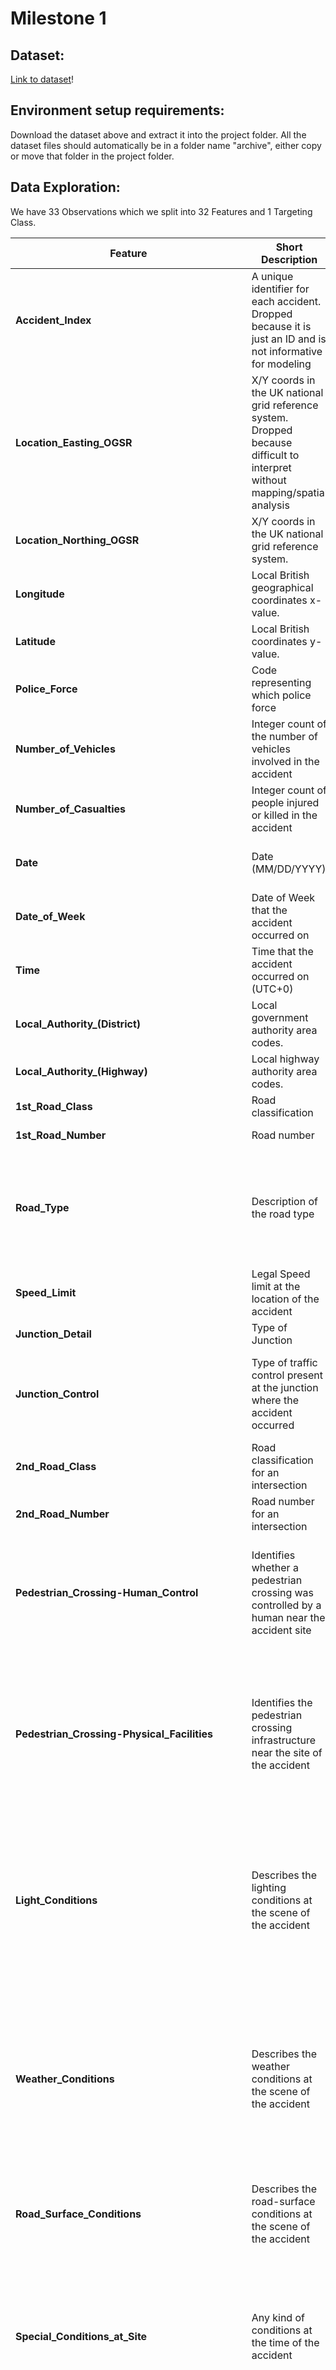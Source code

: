 # Milestone 1
## Dataset:
[Link to dataset](https://www.kaggle.com/datasets/daveianhickey/2000-16-traffic-flow-england-scotland-wales?resource=download&select=accidents_2005_to_2007.cs)!
## Environment setup requirements:
Download the dataset above and extract it into the project folder. All the dataset files should automatically be in a folder name "archive", either copy or move that folder in the project folder.
## Data Exploration:
We have 33 Observations which we split into 32 Features and 1 Targeting Class.

| **Feature**                            | **Short Description**                                                                                     | **Variable**                                                                                      |
|----------------------------------------|-----------------------------------------------------------------------------------------------------------|--------------------------------------------------------------------------------------------------|
| **Accident_Index**                     | A unique identifier for each accident. Dropped because it is just an ID and is not informative for modeling | Categorical: 200XXXXXXXXXX or 201XXXXXXXXXX                                                        |
| **Location_Easting_OGSR**               | X/Y coords in the UK national grid reference system. Dropped because difficult to interpret without mapping/spatial analysis | Numerical: 3 - 559570                                                                             |
| **Location_Northing_OGSR**              | X/Y coords in the UK national grid reference system.                                                       | Categorical: 156110 - 656390                                                                       |
| **Longitude**                          | Local British geographical coordinates x-value.                                                           | Numerical: -3.954836 - 0.300802                                                                   |
| **Latitude**                           | Local British coordinates y-value.                                                                         | Numerical: 51.28906 - 55.80083                                                                     |
| **Police_Force**                       | Code representing which police force                                                                        | Categorical: 1 - 98                                                                                 |
| **Number_of_Vehicles**                 | Integer count of the number of vehicles involved in the accident                                          | Continuous: 1 - 28                                                                                 |
| **Number_of_Casualties**               | Integer count of people injured or killed in the accident                                                  | Continuous: 1 - 68                                                                                 |
| **Date**                               | Date (MM/DD/YYYY)                                                                                         | Categorical: 1/1/2005 - 12/31/2007, None                                                           |
| **Date_of_Week**                       | Date of Week that the accident occurred on                                                                 | Categorical: 1 - 7, None                                                                           |
| **Time**                               | Time that the accident occurred on (UTC+0)                                                                 | Categorical: 00:00 - 23:59                                                                          |
| **Local_Authority_(District)**         | Local government authority area codes.                                                                     | Numerical: 1 - 941                                                                                 |
| **Local_Authority_(Highway)**          | Local highway authority area codes.                                                                        | Categorical: EXXXXXXXX                                                                              |
| **1st_Road_Class**                     | Road classification                                                                                       | Numerical: -1 - 6                                                                                 |
| **1st_Road_Number**                    | Road number                                                                                               | Numerical: -1 - 9999                                                                                |
| **Road_Type**                          | Description of the road type                                                                                | Categorical: 'Single carriageway', 'Dual carriageway', 'One way street', 'Roundabout', 'Slip road', 'Unknown', None |
| **Speed_Limit**                        | Legal Speed limit at the location of the accident                                                          | Numerical: 10 - 70                                                                                 |
| **Junction_Detail**                    | Type of Junction                                                                                          | Null                                                                                               |
| **Junction_Control**                   | Type of traffic control present at the junction where the accident occurred                               | Categorical: 'Automatic traffic signal', 'Giveway or uncontrolled', 'Stop Sign', 'Authorised person', None |
| **2nd_Road_Class**                     | Road classification for an intersection                                                                   | Numerical: -1 - 6                                                                                 |
| **2nd_Road_Number**                    | Road number for an intersection                                                                            | Numerical: -1 - 9999                                                                                |
| **Pedestrian_Crossing-Human_Control**  | Identifies whether a pedestrian crossing was controlled by a human near the accident site                | Categorical: 'None within 50 metres', 'Control by other authorised person', 'Control by school crossing patrol', None |
| **Pedestrian_Crossing-Physical_Facilities** | Identifies the pedestrian crossing infrastructure near the site of the accident                       | Categorical: 'Zebra crossing', 'Pedestrian phase at traffic signal junction', 'No physical crossing within 50 meters', 'Central refuge', 'Non-junction pedestrian crossing', 'Footbridge or subway', None |
| **Light_Conditions**                   | Describes the lighting conditions at the scene of the accident                                            | Categorical: 'Daylight: Street light present', 'Darkness: Street lights present and lit', 'Darkness: Street lighting unknown', 'Darkness: Street lights present but unlit', 'Darkness: No street lighting', None |
| **Weather_Conditions**                 | Describes the weather conditions at the scene of the accident                                            | Categorical: 'Raining without high winds', 'Fine without high winds', 'Unknown', 'Snowing without high winds', 'Other', 'Fine with high winds', 'Raining with high winds', 'Fog or mist', 'Snowing with high winds', None |
| **Road_Surface_Conditions**            | Describes the road-surface conditions at the scene of the accident                                         | Categorical: 'Wet/Damp', 'Dry', 'Frost/Ice', 'Snow', 'Flood (Over 3cm of water)', None             |
| **Special_Conditions_at_Site**        | Any kind of conditions at the time of the accident                                                        | Categorical: 'Oil or diesel', 'Roadworks', 'Auto traffic signal partly defective', 'Road surface defective', 'Auto traffic signal out', 'Permanent sign or marking defective or obscured', 'Mud', None |
| **Carriageway_Hazards**                | Was there anything in the carriageway at the accident?                                                     | Categorical: None, pedestrian, Other object, Dislodged vehicle load in carriageway, Involvement with previous accident, Any animal (except a ridden horse) |
| **Urban_or_Rural_Area**                | Whether the Accident Occurred in an Urban or Rural Area                                                   | Categorical: 1 for Urban, 2 for Rural                                                               |
| **Did_Police_Officer_Attend_Scene_of_Accident** | Whether a Police Officer went to the accident or not                                                      | Categorical: Yes, No, Null                                                                          |
| **LSOA_of_Accident**                  | Lower Layer Super Output Area of Accident, basically the area of the accident                            | Categorical: E100XXXX indicating the Area Code of the accident                                    |
| **Year**                               | Year of Accident                                                                                          | Categorical: 2005, 2006, 2007, 2009, 2010, 2011, 2012, 2013, 2014                                |

### Targeting Class

| **Feature**                            | **Short Description**                                                                                     | **Variable**                                                                                      |
|----------------------------------------|-----------------------------------------------------------------------------------------------------------|--------------------------------------------------------------------------------------------------|
| **Accident_Severity**                  | Describes the severity level of the accident                                                                 | Categorical: 1 = Fatal, 2 = Serious, 3 = Slight                                                    |

We do have missing values that we plan to preprocess and we have a single duplicated row.
## Data Plots: 

Correlation Matrix of Accident Data: Some interesting things to notice just from a quick inital glance is that most of the boxes on the matrix are grey in the sense that most things have very little correlation with each other. The factors that most influence Accident Severity which is what were most interested in are;Number of Casualties, Speed Limit, Urban or Rural Area, Junction Control, Daylight and Police Presence. Seems the features with the most solid coloring like Junction_Control_No_Junction and Junction_Control_Uncontrolled could be very similar and possibly duplicate which makes sense just off the name alone so one of those could be dropped.
<img width="1746" height="1542" alt="Untitled" src="https://github.com/user-attachments/assets/23b388ba-20e2-431e-837d-e1e37aeb1c3d" />

Accident Severity By Junction Type: This graph is separated by Junction control type and each bar is separated by Accident Severity. Looking at the graph we can see that the most accidents had an accident severity of 3 at a Giveaway/uncontrolled junction. We can also see that when there is an authorized personal present there was the least amount of accidents. We can also conclude that the least frequently occurring severity type is 1. 

<img width="629" height="468" alt="image" src="https://github.com/user-attachments/assets/eafa35de-56f1-4db5-b3ad-78a6dad18344" />

Numeric Columns only heatmap: Since we are trying to predict Accident Severity we can see that out of most of the Numeric columns the one that is going to be the most helpful is number of vehicles because out of all the other columns excluding Accident Severity itself it has the highest coefficient. Something else that is also interesting is that Urban_or_Rural_Area is closely correlated to Speed Limit. 

<img width="673" height="555" alt="image" src="https://github.com/user-attachments/assets/c0663964-5e58-46ca-ab54-005c785388d2" />

Accident Severity Histogram: Looking at the graph we can see that a class 3 Accident Severity is the most frequently occurring followed by Class 2 and 1 with class 3 being more than the sum of class 1 and 2. 

<img width="583" height="427" alt="image" src="https://github.com/user-attachments/assets/e5c67024-ee23-4054-98de-7422a1f7885c" />

Number_of_Vehicles vs. Number_of_Casualities: Looking at this graph we can see that we have a lot of outliers and most of our data is 5000 or below. However the most interesting part is that the majority of accidents happen when there are 2 or less vehicles involved with only 2 or less people dying.

<img width="557" height="427" alt="image" src="https://github.com/user-attachments/assets/7cd8111f-491f-4309-b2e9-238c847d5dc2" />

Accident Severity by Light Conditions: We can first notice that most accidents happen where there is daylight still present and it is classified as a class 3 accident severity. We can also see that relative to other light conditions when there is darkness present there have been a lot fewer accidents. 

<img width="625" height="467" alt="image" src="https://github.com/user-attachments/assets/ca22bc40-4efd-482b-9d36-1a734396217c" />

Longitude Vs. Latitude: As expected the output for this graph does look like the UK which confirms that are dataset is indeed real. 

<img width="537" height="401" alt="image" src="https://github.com/user-attachments/assets/5d34751e-98da-4ae9-8e39-f031443b2099" />

Weather Conditions Bar: The most amount of accidents happened when there was little to no wind only to be followed by rain present. We can also conclude that when the weather conditions get severer the number of accidents tends to decline. 

<img width="904" height="574" alt="image" src="https://github.com/user-attachments/assets/3eb3b24d-0284-48f0-a23f-1e080b622973" />

Road Conditions Bar: The most amount of accidents happen when the road is dry only to be followed by wet/damp roads. We can also see that the amount of dry accidents exceeds the amount of the sum of all other conditions. 

<img width="926" height="620" alt="image" src="https://github.com/user-attachments/assets/47f4e371-982c-47a2-a241-ac64d078577b" />


## Data preprocessing:
1. First step of preprocessing our data is to go through each column and do an inital filtering out of any columns
   that seem unappealing for modeling based our feature and variable descriptions.
   - This step got rid of columns such as 'Accident_Index','Location_Easting_OSGR', 'Location_Northing_OSGR','Date','LSOA_of_Accident_Location', 'Local_Authority_(District)','Local_Authority_(Highway)', '1st_Road_Number','Longitude','Latitude', '1st_Road_Class', 'Road_Type',
    'Police_Force','Junction_Detail','2nd_Road_Class', and '2nd_Road_Number' which are largely unique categorical variables that would provide little to no value
in predicting accident severity.                           
2. Next we do a deep dive into each of our remaining variables and see if they (1) have NaN values and (2) are in an undesirable format
3. If NaN values are present, we have to figure out what these NaN values mean in the context of our data. If the NaN indicates a missing value, then we have to find what is    represented by it and encode that. For example, 'Junction_Control' had over 40% of its value. If the quantity of the NaN in relation to the amount of total data present      is sufficently small enough then we can just drop all rows that contain NaN values for that feature. An example of thisis our 'Pedestrian_Crossing-Human_Control' column      which we found to have 17 NaN values.
4. Since our 'Time' column was in an undesireable format (Hour:Minute) we split the values just to represent the hour to make it easier for whatever categorial analysis we decide to do with that
5. For future steps we will normalize our data if we find that it is necessary for the model we decide we train. Also we need to go through our correlation matrix in depth and see what we need to drop if the features are essentially duplicates and provide no meaningful info
   
